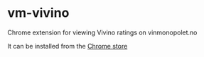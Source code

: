 # vm-vivino

Chrome extension for viewing Vivino ratings on vinmonopolet.no

It can be installed from the [Chrome store](https://chrome.google.com/webstore/detail/vivino-ratings-for-vinmon/pjegkjcbjfoldlpcbjniaceihlkjdkeg)
